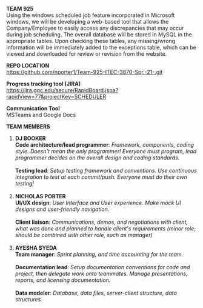 **TEAM 925**</br>
  Using the windows scheduled job feature incorporated in Microsoft windows, we will be developing a web-based tool that allows the Company/Employee to easily access any discrepancies that may occur during job scheduling. The overall database will be stored in MySQL in the appropriate tables. Upon checking these tables, any missing/wrong information will be immediately added to the exceptions table, which can be viewed and downloaded for review or revision from the website.  

**REPO LOCATION**</br>
https://github.com/nporter1/Team-925-ITEC-3870-Spr.-21-.git

**Progress tracking tool (JIRA)**</br>
https://jira.ggc.edu/secure/RapidBoard.jspa?rapidView=77&projectKey=SCHEDULER

**Communication Tool**</br>
MSTeams and Google Docs

**TEAM MEMBERS**</br>
1. **DJ BOOKER**</br> 
**Code architecture/lead programmer**: 
*Framework, components, coding style. Doesn't mean the only programmer! Everyone must program, lead programmer decides on the overall design and coding standards.*</br></br>
**Testing lead**: 
*Setup testing framework and conventions. Use continuous integration to test at each commit/push. Everyone must do their own testing!*</br></br>
2. **NICHOLAS PORTER** </br>
**UI/UX design**:
*User Interface and User experience. Make mock UI designs and user-friendly navigation.*</br></br>
**Client liaison**: 
*Communications, demos, and negotiations with client, what was done and planned to handle client's requirements (minor role; should be combined with other role, such as manager)*</br></br>
3. **AYESHA SYEDA** </br>
**Team manager**: 
*Sprint planning, and time accounting for the team.*</br></br>
**Documentation lead**:
*Setup documentation conventions for code and project, then delegate work onto teammates. Manage presentations, reports, and licensing documentation.*</br></br>
**Data modeler**: 
*Database, data files, server-client structure, data structures.*
